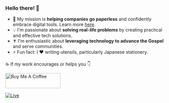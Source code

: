 ### Hello there! 👋

- 🔭 My mission is **helping companies go paperless** and confidently embrace digital tools. Learn more [here](https://asw.ro/).
- 💡 I'm passionate about **solving real-life problems** by creating practical and effective tech solutions.
- ✝️ I'm enthusiastic about **leveraging technology to advance the Gospel** and serve communities.
- ⚡ Fun fact: I ❤️ writing utensils, particularly Japanese stationery. 

☕ If my work encourages or helps you 👇

<a href="https://www.buymeacoffee.com/ochis" target="_blank"><img src="https://cdn.buymeacoffee.com/buttons/v2/default-yellow.png" alt="Buy Me A Coffee" style="height: 48px !important;width: 173px !important;" ></a>

[![Live](https://img.shields.io/badge/Visit_👉-ovidiuchis.ro-%23FFDD00?style=for-the-badge)](https://ovidiuchis.ro/)
